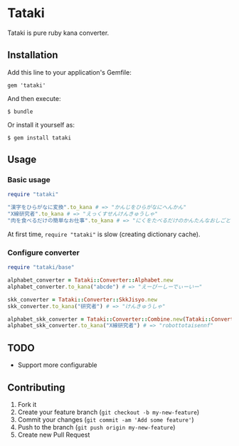 # Tataki

Tataki is pure ruby kana converter.

## Installation

Add this line to your application's Gemfile:

    gem 'tataki'

And then execute:

    $ bundle

Or install it yourself as:

    $ gem install tataki

## Usage

### Basic usage
```ruby
require "tataki"

"漢字をひらがなに変換".to_kana # => "かんじをひらがなにへんかん"
"X線研究者".to_kana # => "えっくすせんけんきゅうしゃ"
"肉を食べるだけの簡単なお仕事".to_kana # => "にくをたべるだけのかんたんなおしごと"
```

At first time, `require "tataki"` is slow (creating dictionary cache).

### Configure converter
```ruby
require "tataki/base"

alphabet_converter = Tataki::Converter::Alphabet.new
alphabet_converter.to_kana("abcde") # => "えーびーしーでぃーいー"

skk_converter = Tataki::Converter::SkkJisyo.new
skk_converter.to_kana("研究者") # => "けんきゅうしゃ"

alphabet_skk_converter = Tataki::Converter::Combine.new(Tataki::Converter::Alphabet.new, Tataki::Converter::SkkJisyo.new)
alphabet_skk_converter.to_kana("X線研究者") # => "robottotaisennf"

```

## TODO
- Support more configurable

## Contributing

1. Fork it
2. Create your feature branch (`git checkout -b my-new-feature`)
3. Commit your changes (`git commit -am 'Add some feature'`)
4. Push to the branch (`git push origin my-new-feature`)
5. Create new Pull Request

